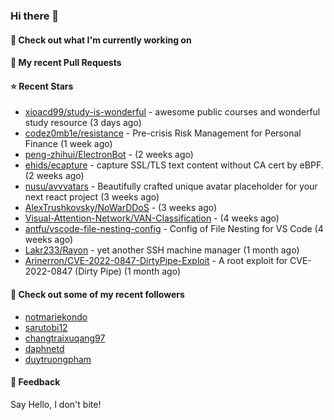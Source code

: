 ### Hi there 👋

#### 👷 Check out what I'm currently working on

#### 🔨 My recent Pull Requests


#### ⭐ Recent Stars

- [xioacd99/study-is-wonderful](https://github.com/xioacd99/study-is-wonderful) - awesome public courses and wonderful study resource (3 days ago)
- [codez0mb1e/resistance](https://github.com/codez0mb1e/resistance) - Pre-crisis Risk Management for Personal Finance (1 week ago)
- [peng-zhihui/ElectronBot](https://github.com/peng-zhihui/ElectronBot) -  (2 weeks ago)
- [ehids/ecapture](https://github.com/ehids/ecapture) - capture SSL/TLS text content without CA cert by eBPF. (2 weeks ago)
- [nusu/avvvatars](https://github.com/nusu/avvvatars) - Beautifully crafted unique avatar placeholder for your next react project (3 weeks ago)
- [AlexTrushkovsky/NoWarDDoS](https://github.com/AlexTrushkovsky/NoWarDDoS) -  (3 weeks ago)
- [Visual-Attention-Network/VAN-Classification](https://github.com/Visual-Attention-Network/VAN-Classification) -  (4 weeks ago)
- [antfu/vscode-file-nesting-config](https://github.com/antfu/vscode-file-nesting-config) - Config of File Nesting for VS Code (4 weeks ago)
- [Lakr233/Rayon](https://github.com/Lakr233/Rayon) - yet another SSH machine manager (1 month ago)
- [Arinerron/CVE-2022-0847-DirtyPipe-Exploit](https://github.com/Arinerron/CVE-2022-0847-DirtyPipe-Exploit) - A root exploit for CVE-2022-0847 (Dirty Pipe) (1 month ago)

#### 👯 Check out some of my recent followers

- [notmariekondo](https://github.com/notmariekondo)
- [sarutobi12](https://github.com/sarutobi12)
- [changtraixuqang97](https://github.com/changtraixuqang97)
- [daphnetd](https://github.com/daphnetd)
- [duytruongpham](https://github.com/duytruongpham)

#### 💬 Feedback

Say Hello, I don't bite!